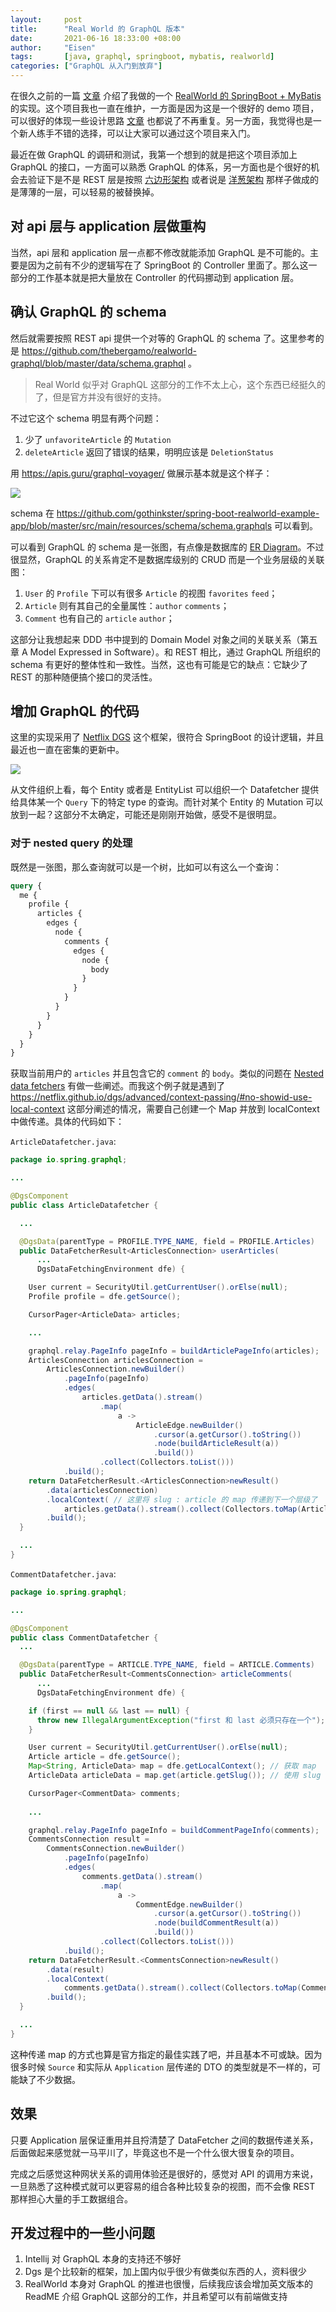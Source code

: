 ```yaml
---
layout:     post
title:      "Real World 的 GraphQL 版本"
date:       2021-06-16 18:33:00 +08:00
author:     "Eisen"
tags:       [java, graphql, springboot, mybatis, realworld]
categories: ["GraphQL 从入门到放弃"]
---
```


在很久之前的一篇 [文章](/real-world-spring-boot-and-mybatis) 介绍了我做的一个 [RealWorld 的 SpringBoot + MyBatis](https://github.com/gothinkster/spring-boot-realworld-example-app) 的实现。这个项目我也一直在维护，一方面是因为这是一个很好的 demo 项目，可以很好的体现一些设计思路 [文章](/real-world-spring-boot-and-mybatis) 也都说了不再重复。另一方面，我觉得也是一个新人练手不错的选择，可以让大家可以通过这个项目来入门。

最近在做 GraphQL 的调研和测试，我第一个想到的就是把这个项目添加上 GraphQL 的接口，一方面可以熟悉 GraphQL 的体系，另一方面也是个很好的机会去验证下是不是 REST 层是按照 [六边形架构](https://alistair.cockburn.us/Hexagonal+architecture) 或者说是 [洋葱架构](https://www.infoq.com/news/2014/10/ddd-onion-architecture) 那样子做成的是薄薄的一层，可以轻易的被替换掉。

## 对 api 层与 application 层做重构

当然，api 层和 application 层一点都不修改就能添加 GraphQL 是不可能的。主要是因为之前有不少的逻辑写在了 SpringBoot 的 Controller 里面了。那么这一部分的工作基本就是把大量放在 Controller 的代码挪动到 application 层。

## 确认 GraphQL 的 schema

然后就需要按照 REST api 提供一个对等的 GraphQL 的 schema 了。这里参考的是 https://github.com/thebergamo/realworld-graphql/blob/master/data/schema.graphql 。

> Real World 似乎对 GraphQL 这部分的工作不太上心，这个东西已经挺久的了，但是官方并没有很好的支持。

不过它这个 schema 明显有两个问题：

1. 少了 `unfavoriteArticle` 的 `Mutation`
2. `deleteArticle` 返回了错误的结果，明明应该是 `DeletionStatus`

用 https://apis.guru/graphql-voyager/ 做展示基本就是这个样子：

![](../img/in-post/graphql-example/2021-06-16-19-22-23.png)

schema 在 https://github.com/gothinkster/spring-boot-realworld-example-app/blob/master/src/main/resources/schema/schema.graphqls 可以看到。

可以看到 GraphQL 的 schema 是一张图，有点像是数据库的 [ER Diagram](https://www.guru99.com/er-diagram-tutorial-dbms.html)。不过很显然，GraphQL 的关系肯定不是数据库级别的 CRUD 而是一个业务层级的关联图：

1. `User` 的 `Profile` 下可以有很多 `Article` 的视图 `favorites` `feed`；
2. `Article` 则有其自己的全量属性：`author` `comments`；
3. `Comment` 也有自己的 `article` `author`；

这部分让我想起来 DDD 书中提到的 Domain Model 对象之间的关联关系（第五章 A Model Expressed in Software）。和 REST 相比，通过 GraphQL 所组织的 schema 有更好的整体性和一致性。当然，这也有可能是它的缺点：它缺少了 REST 的那种随便搞个接口的灵活性。

## 增加 GraphQL 的代码

这里的实现采用了 [Netflix DGS](https://netflix.github.io/dgs/) 这个框架，很符合 SpringBoot 的设计逻辑，并且最近也一直在密集的更新中。

![](../img/in-post/graphql-example/2021-06-16-20-03-53.png)

从文件组织上看，每个 Entity 或者是 EntityList 可以组织一个 Datafetcher 提供给具体某一个 `Query` 下的特定 type 的查询。而针对某个 Entity 的 Mutation 可以放到一起？这部分不太确定，可能还是刚刚开始做，感受不是很明显。

### 对于 nested query 的处理

既然是一张图，那么查询就可以是一个树，比如可以有这么一个查询：

```graphql
query {
  me {
    profile {
      articles {
        edges {
          node {
            comments {
              edges {
                node {
                  body
                }
              }
            }
          }
        }
      }
    }
  }
}
```

获取当前用户的 `articles` 并且包含它的 `comment` 的 `body`。类似的问题在 [Nested data fetchers](https://netflix.github.io/dgs/advanced/context-passing/) 有做一些阐述。而我这个例子就是遇到了 https://netflix.github.io/dgs/advanced/context-passing/#no-showid-use-local-context 这部分阐述的情况，需要自己创建一个 Map 并放到 localContext 中做传递。具体的代码如下：

`ArticleDatafetcher.java`:

```java
package io.spring.graphql;

...

@DgsComponent
public class ArticleDatafetcher {

  ...

  @DgsData(parentType = PROFILE.TYPE_NAME, field = PROFILE.Articles)
  public DataFetcherResult<ArticlesConnection> userArticles(
      ...
      DgsDataFetchingEnvironment dfe) {

    User current = SecurityUtil.getCurrentUser().orElse(null);
    Profile profile = dfe.getSource();

    CursorPager<ArticleData> articles;

    ...

    graphql.relay.PageInfo pageInfo = buildArticlePageInfo(articles);
    ArticlesConnection articlesConnection =
        ArticlesConnection.newBuilder()
            .pageInfo(pageInfo)
            .edges(
                articles.getData().stream()
                    .map(
                        a ->
                            ArticleEdge.newBuilder()
                                .cursor(a.getCursor().toString())
                                .node(buildArticleResult(a))
                                .build())
                    .collect(Collectors.toList()))
            .build();
    return DataFetcherResult.<ArticlesConnection>newResult()
        .data(articlesConnection)
        .localContext( // 这里将 slug : article 的 map 传递到下一个层级了
            articles.getData().stream().collect(Collectors.toMap(ArticleData::getSlug, a -> a)))
        .build();
  }

  ...
}

```

`CommentDatafetcher.java`:

```java
package io.spring.graphql;

...

@DgsComponent
public class CommentDatafetcher {
  ...

  @DgsData(parentType = ARTICLE.TYPE_NAME, field = ARTICLE.Comments)
  public DataFetcherResult<CommentsConnection> articleComments(
      ...
      DgsDataFetchingEnvironment dfe) {

    if (first == null && last == null) {
      throw new IllegalArgumentException("first 和 last 必须只存在一个");
    }

    User current = SecurityUtil.getCurrentUser().orElse(null);
    Article article = dfe.getSource();
    Map<String, ArticleData> map = dfe.getLocalContext(); // 获取 map
    ArticleData articleData = map.get(article.getSlug()); // 使用 slug 获取具体的 ArticleData

    CursorPager<CommentData> comments;
    
    ...

    graphql.relay.PageInfo pageInfo = buildCommentPageInfo(comments);
    CommentsConnection result =
        CommentsConnection.newBuilder()
            .pageInfo(pageInfo)
            .edges(
                comments.getData().stream()
                    .map(
                        a ->
                            CommentEdge.newBuilder()
                                .cursor(a.getCursor().toString())
                                .node(buildCommentResult(a))
                                .build())
                    .collect(Collectors.toList()))
            .build();
    return DataFetcherResult.<CommentsConnection>newResult()
        .data(result)
        .localContext(
            comments.getData().stream().collect(Collectors.toMap(CommentData::getId, c -> c))) // 这里同样传递了一个 id : comment 的 map 到下一个层级
        .build();
  }

  ...
}

```

这种传递 map 的方式也算是官方指定的最佳实践了吧，并且基本不可或缺。因为很多时候 `Source` 和实际从 `Application` 层传递的 DTO 的类型就是不一样的，可能缺了不少数据。

## 效果

只要 Application 层保证重用并且捋清楚了 DataFetcher 之间的数据传递关系，后面做起来感觉就一马平川了，毕竟这也不是一个什么很大很复杂的项目。

完成之后感觉这种网状关系的调用体验还是很好的，感觉对 API 的调用方来说，一旦熟悉了这种模式就可以更容易的组合各种比较复杂的视图，而不会像 REST 那样担心大量的手工数据组合。

## 开发过程中的一些小问题

1. Intellij 对 GraphQL 本身的支持还不够好
2. Dgs 是个比较新的框架，加上国内似乎很少有做类似东西的人，资料很少
3. RealWorld 本身对 GraphQL 的推进也很慢，后续我应该会增加英文版本的 ReadME 介绍 GraphQL 这部分的工作，并且希望可以有前端做支持
